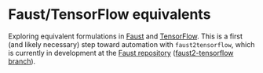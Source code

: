 # Faust/TensorFlow equivalents

Exploring equivalent formulations in [Faust][faust-site] and [TensorFlow][tf].
This is a first (and likely necessary) step toward automation with
`faust2tensorflow`, which is currently in development at the [Faust
repository][faust-repo] ([faust2-tensorflow branch][faust2-tensorflow]).

[faust-site]: http://faust.grame.fr/
[tf]: https://www.tensorflow.org/
[faust-repo]: https://github.com/grame-cncm/faust
[faust2-tensorflow]: https://github.com/grame-cncm/faust/tree/faust2-tensorflow
